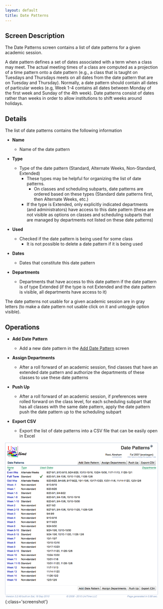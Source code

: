 ```yaml
---
layout: default
title: Date Patterns
---
```



## Screen Description


 The Date Patterns screen contains a list of date patterns for a given academic session.


 A date pattern defines a set of dates associated with a term when a class may meet. The actual meeting times of a class are computed as a projection of a time pattern onto a date pattern (e.g., a class that is taught on Tuesdays and Thursdays meets on all dates from the date pattern that are on Tuesday and Thursday). Normally, a date pattern should contain all dates of particular weeks (e.g, Week 1-4 contains all dates between Monday of the first week and Sunday of the 4th week). Date patterns consist of dates rather than weeks in order to allow institutions to shift weeks around holidays.

## Details


 The list of date patterns contains the following information

* **Name**
	* Name of the date pattern

* **Type**
	* Type of the date pattern (Standard, Alternate Weeks, Non-Standard, Extended)
		* These types may be helpful for organizing the list of date patterns.
			* On classes and scheduling subparts, date patterns are ordered based on these types (Standard date patterns first, then Alternate Weeks, etc.)
		* If the type is Extended, only explicitly indicated departments (and administrators) have access to this date pattern (these are not visible as options on classes and scheduling subparts that are managed by departments not listed on these date patterns)

* **Used**
	* Checked if the date pattern is being used for some class
		* It is not possible to delete a date pattern if it is being used

* **Dates**
	* Dates that constitute this date pattern

* **Departments**
	* Departments that have access to this date pattern if the date pattern is of type Extended (if the type is not Extended and the date pattern is visible, all departments have access to it)


 The date patterns not usable for a given academic session are in gray letters (to make a date pattern not usable click on it and untoggle option visible).

## Operations

* **Add Date Pattern**
	* Add a new date pattern in the [Add Date Pattern](add-date-pattern) screen

* **Assign Departments**
	* After a roll forward of an academic session, find classes that have an extended date pattern and authorize the departments of these classes to use these date patterns

* **Push Up**
	* After a roll forward of an academic session, if preferences were rolled forward on the class level, for each scheduling subpart that has all classes with the same date pattern, apply the date pattern push the date pattern up to the scheduling subpart

* **Export CSV**
	* Export the list of date patterns into a CSV file that can be easily open in Excel


![Date Patterns](images/date-patterns-1.png){:class='screenshot'}
